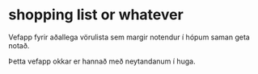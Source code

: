 # shopping list or whatever

Vefapp fyrir aðallega vörulista sem margir notendur í hópum saman geta notað.












































































Þetta vefapp okkar er hannað með neytandanum í huga.

